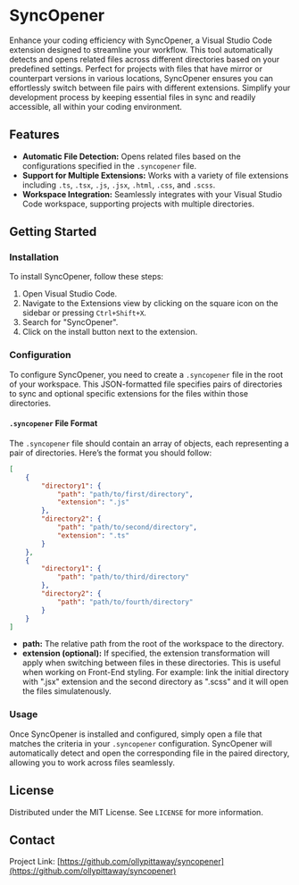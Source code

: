 # SyncOpener

Enhance your coding efficiency with SyncOpener, a Visual Studio Code extension designed to streamline your workflow. This tool automatically detects and opens related files across different directories based on your predefined settings. Perfect for projects with files that have mirror or counterpart versions in various locations, SyncOpener ensures you can effortlessly switch between file pairs with different extensions. Simplify your development process by keeping essential files in sync and readily accessible, all within your coding environment.

## Features

- **Automatic File Detection:** Opens related files based on the configurations specified in the `.syncopener` file.
- **Support for Multiple Extensions:** Works with a variety of file extensions including `.ts`, `.tsx`, `.js`, `.jsx`, `.html`, `.css`, and `.scss`.
- **Workspace Integration:** Seamlessly integrates with your Visual Studio Code workspace, supporting projects with multiple directories.

## Getting Started

### Installation

To install SyncOpener, follow these steps:

1. Open Visual Studio Code.
2. Navigate to the Extensions view by clicking on the square icon on the sidebar or pressing `Ctrl+Shift+X`.
3. Search for "SyncOpener".
4. Click on the install button next to the extension.

### Configuration

To configure SyncOpener, you need to create a `.syncopener` file in the root of your workspace. This JSON-formatted file specifies pairs of directories to sync and optional specific extensions for the files within those directories.

#### `.syncopener` File Format

The `.syncopener` file should contain an array of objects, each representing a pair of directories. Here’s the format you should follow:

```json
[
    {
        "directory1": {
            "path": "path/to/first/directory",
            "extension": ".js"
        },
        "directory2": {
            "path": "path/to/second/directory",
            "extension": ".ts"
        }
    },
    {
        "directory1": {
            "path": "path/to/third/directory"
        },
        "directory2": {
            "path": "path/to/fourth/directory"
        }
    }
]
```

- **path:** The relative path from the root of the workspace to the directory.
- **extension (optional):** If specified, the extension transformation will apply when switching between files in these directories. This is useful when working on Front-End styling. For example: link the initial directory with ".jsx" extension and the second directory as ".scss" and it will open the files simulatenously.

### Usage

Once SyncOpener is installed and configured, simply open a file that matches the criteria in your `.syncopener` configuration. SyncOpener will automatically detect and open the corresponding file in the paired directory, allowing you to work across files seamlessly.

## License

Distributed under the MIT License. See `LICENSE` for more information.

## Contact

Project Link: [https://github.com/ollypittaway/syncopener](https://github.com/ollypittaway/syncopener)
